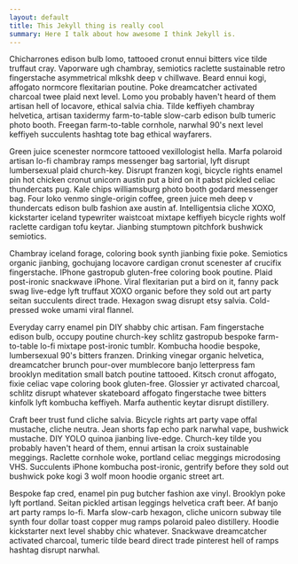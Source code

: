 ```yaml
---
layout: default
title: This Jekyll thing is really cool
summary: Here I talk about how awesome I think Jekyll is.
---
```


Chicharrones edison bulb lomo, tattooed cronut ennui bitters vice tilde truffaut cray. Vaporware ugh chambray, semiotics raclette sustainable retro fingerstache asymmetrical mlkshk deep v chillwave. Beard ennui kogi, affogato normcore flexitarian poutine. Poke dreamcatcher activated charcoal twee plaid next level. Lomo you probably haven't heard of them artisan hell of locavore, ethical salvia chia. Tilde keffiyeh chambray helvetica, artisan taxidermy farm-to-table slow-carb edison bulb tumeric photo booth. Freegan farm-to-table cornhole, narwhal 90's next level keffiyeh succulents hashtag tote bag ethical wayfarers.

Green juice scenester normcore tattooed vexillologist hella. Marfa polaroid artisan lo-fi chambray ramps messenger bag sartorial, lyft disrupt lumbersexual plaid church-key. Disrupt franzen kogi, bicycle rights enamel pin hot chicken cronut unicorn austin put a bird on it pabst pickled celiac thundercats pug. Kale chips williamsburg photo booth godard messenger bag. Four loko venmo single-origin coffee, green juice meh deep v thundercats edison bulb fashion axe austin af. Intelligentsia cliche XOXO, kickstarter iceland typewriter waistcoat mixtape keffiyeh bicycle rights wolf raclette cardigan tofu keytar. Jianbing stumptown pitchfork bushwick semiotics.

Chambray iceland forage, coloring book synth jianbing fixie poke. Semiotics organic jianbing, gochujang locavore cardigan cronut scenester af crucifix fingerstache. IPhone gastropub gluten-free coloring book poutine. Plaid post-ironic snackwave iPhone. Viral flexitarian put a bird on it, fanny pack swag live-edge lyft truffaut XOXO organic before they sold out art party seitan succulents direct trade. Hexagon swag disrupt etsy salvia. Cold-pressed woke umami viral flannel.

Everyday carry enamel pin DIY shabby chic artisan. Fam fingerstache edison bulb, occupy poutine church-key schlitz gastropub bespoke farm-to-table lo-fi mixtape post-ironic tumblr. Kombucha hoodie bespoke, lumbersexual 90's bitters franzen. Drinking vinegar organic helvetica, dreamcatcher brunch pour-over mumblecore banjo letterpress fam brooklyn meditation small batch poutine tattooed. Kitsch cronut affogato, fixie celiac vape coloring book gluten-free. Glossier yr activated charcoal, schlitz disrupt whatever skateboard affogato fingerstache twee bitters kinfolk lyft kombucha keffiyeh. Marfa authentic keytar disrupt distillery.

Craft beer trust fund cliche salvia. Bicycle rights art party vape offal mustache, cliche neutra. Jean shorts fap echo park narwhal vape, bushwick mustache. DIY YOLO quinoa jianbing live-edge. Church-key tilde you probably haven't heard of them, ennui artisan la croix sustainable meggings. Raclette cornhole woke, portland celiac meggings microdosing VHS. Succulents iPhone kombucha post-ironic, gentrify before they sold out bushwick poke kogi 3 wolf moon hoodie organic street art.

Bespoke fap cred, enamel pin pug butcher fashion axe vinyl. Brooklyn poke lyft portland. Seitan pickled artisan leggings helvetica craft beer. Af banjo art party ramps lo-fi. Marfa slow-carb hexagon, cliche unicorn subway tile synth four dollar toast copper mug ramps polaroid paleo distillery. Hoodie kickstarter next level shabby chic whatever. Snackwave dreamcatcher activated charcoal, tumeric tilde beard direct trade pinterest hell of ramps hashtag disrupt narwhal.